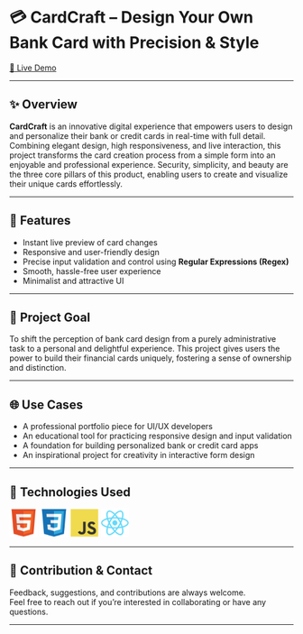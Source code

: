 # 💳 CardCraft – Design Your Own Bank Card with Precision & Style

[🔗 Live Demo](https://custom-cards-landingpage.netlify.app)

---

## ✨ Overview

**CardCraft** is an innovative digital experience that empowers users to design and personalize their bank or credit cards in real-time with full detail. Combining elegant design, high responsiveness, and live interaction, this project transforms the card creation process from a simple form into an enjoyable and professional experience. Security, simplicity, and beauty are the three core pillars of this product, enabling users to create and visualize their unique cards effortlessly.

---

## 🚀 Features

- Instant live preview of card changes
- Responsive and user-friendly design
- Precise input validation and control using **Regular Expressions (Regex)**
- Smooth, hassle-free user experience
- Minimalist and attractive UI

---

## 🎯 Project Goal

To shift the perception of bank card design from a purely administrative task to a personal and delightful experience. This project gives users the power to build their financial cards uniquely, fostering a sense of ownership and distinction.

---

## 🌐 Use Cases

- A professional portfolio piece for UI/UX developers
- An educational tool for practicing responsive design and input validation
- A foundation for building personalized bank or credit card apps
- An inspirational project for creativity in interactive form design

---

## 🚀 Technologies Used

<p align="left">
  <img src="https://raw.githubusercontent.com/devicons/devicon/master/icons/html5/html5-original.svg" alt="HTML5" width="50" height="50" style="display: inline-block;"/>
  <img src="https://raw.githubusercontent.com/devicons/devicon/master/icons/css3/css3-original.svg" alt="CSS3" width="50" height="50" style="display: inline-block;"/>
  <img src="https://raw.githubusercontent.com/devicons/devicon/master/icons/javascript/javascript-original.svg" alt="JavaScript" width="50" height="50" style="display: inline-block;"/>
  <img src="https://raw.githubusercontent.com/devicons/devicon/master/icons/react/react-original.svg" alt="React" width="50" height="50" style="display: inline-block;"/>
</p>

---

## 🤝 Contribution & Contact

Feedback, suggestions, and contributions are always welcome.  
Feel free to reach out if you’re interested in collaborating or have any questions.

---
